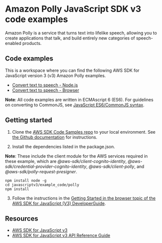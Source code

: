 # Amazon Polly JavaScript SDK v3 code examples

Amazon Polly is a service that turns text into lifelike speech, allowing you to create applications that talk,
and build entirely new categories of speech-enabled products.

## Code examples

This is a workspace where you can find the following AWS SDK for JavaScript version 3 (v3) Amazon Polly examples.

- [Convert text to speech - Node.js](./general-examples/src/polly_synthesize_to_s3.js)
- [Convert text to speech - Browser](./src/polly.js)

**Note**: All code examples are written in ECMAscript 6 (ES6). For guidelines on converting to CommonJS, see
[JavaScript ES6/CommonJS syntax](https://docs.aws.amazon.com/sdk-for-javascript/v3/developer-guide/sdk-example-javascript-syntax.html).

## Getting started

1. Clone the [AWS SDK Code Samples repo](https://github.com/awsdocs/aws-doc-sdk-examples) to your local environment. See [the Github documentation](https://docs.github.com/en/github/creating-cloning-and-archiving-repositories/cloning-a-repository) for instructions.

2. Install the dependencies listed in the package.json.

**Note**: These include the client module for the AWS services required in these example,
which are _@aws-sdk/client-cognito-identity_, _@aws-sdk/credential-provider-cognito-identity_,
_@aws-sdk/client-polly_, and _@aws-sdk/polly-request-presigner_.

```
npm install node -g
cd javascriptv3/example_code/polly
npm install
```

3. Follow the instructions in the [Getting Started in the browser topic of the AWS SDK for JavaScript (V3) DeveloperGuide](https://docs.aws.amazon.com/sdk-for-javascript/v3/developer-guide/getting-started-browser.html).

## Resources

- [AWS SDK for JavaScript v3](https://github.com/aws/aws-sdk-js-v3)
- [AWS SDK for JavaScript v3 API Reference Guide](https://docs.aws.amazon.com/AWSJavaScriptSDK/v3/latest/client/polly/index.html)
